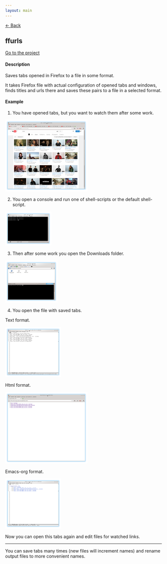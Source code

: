 ```yaml
---
layout: main
---
```


[<- Back](./)

## [](#ffurls)ffurls
[Go to the project](https://github.com/freeprogs/ffurls)

#### [](#desc)Description

Saves tabs opened in Firefox to a file in some format.

It takes Firefox file with actual configuration of opened tabs and
windows, finds titles and urls there and saves these pairs to a file
in a selected format.

#### [](#example)Example

1) You have opened tabs, but you want to watch them after some work.

[![](./assets/images/ffurls/screen-mini-ffurls1.png)](./assets/images/ffurls/screen-ffurls1.png)

2) You open a console and run one of shell-scripts or the default shell-script.

[![](./assets/images/ffurls/screen-mini-ffurls2.png)](./assets/images/ffurls/screen-ffurls2.png)

3) Then after some work you open the Downloads folder.

[![](./assets/images/ffurls/screen-mini-ffurls3.png)](./assets/images/ffurls/screen-ffurls3.png)

4) You open the file with saved tabs.

Text format.

[![](./assets/images/ffurls/screen-mini-ffurls4.png)](./assets/images/ffurls/screen-ffurls4.png)

Html format.

[![](./assets/images/ffurls/screen-mini-ffurls5.png)](./assets/images/ffurls/screen-ffurls5.png)

Emacs-org format.

[![](./assets/images/ffurls/screen-mini-ffurls6.png)](./assets/images/ffurls/screen-ffurls6.png)

Now you can open this tabs again and edit files for watched links.

---

You can save tabs many times (new files will increment names) and rename output files to more convenient names.
